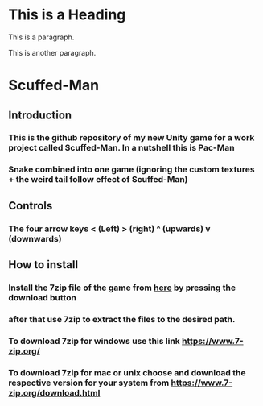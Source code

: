 
<!DOCTYPE html>
<html lang="en">
<meta charset="UTF-8">
<link rel="stylesheet" type="text/css" href="style.css">
<body>
    
<div class="test">
 <h1>This is a Heading</h1>
 <p>This is a paragraph.</p>
 <p>This is another paragraph.</p>
</div>

</body>
</html> 


# Scuffed-Man

## Introduction
### This is the github repository of my new Unity game for a work project called Scuffed-Man. In a nutshell this is Pac-Man
### Snake combined into one game (ignoring the custom textures + the weird tail follow effect of Scuffed-Man)

## Controls 
### The four arrow keys < (Left) > (right) ^ (upwards) v (downwards)

## How to install
### Install the 7zip file of the game from [here](https://github.com/dlanaras/scuffed-man/blob/newMain/Zips/devVersion/devZips/Scuffed-Man_x86_v1.0.7z) by pressing the download button
### after that use 7zip to extract the files to the desired path.
    
### To download 7zip for windows use this link https://www.7-zip.org/
### To download 7zip for mac or unix choose and download the respective version for your system from https://www.7-zip.org/download.html
